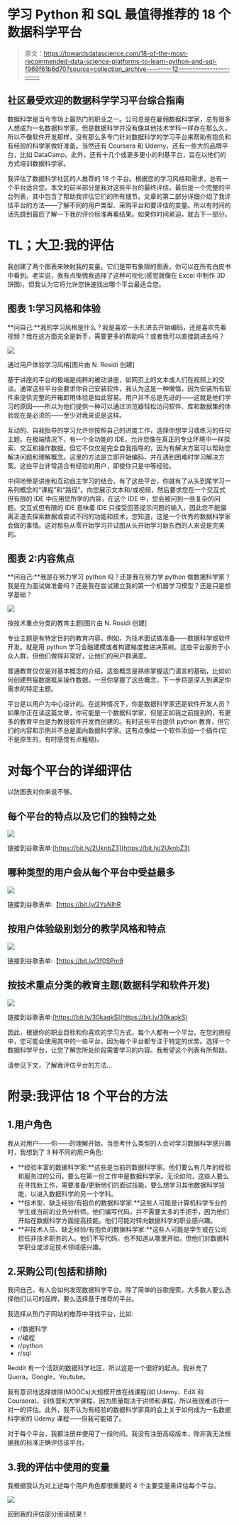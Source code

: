 # 学习 Python 和 SQL 最值得推荐的 18 个数据科学平台

> 原文：<https://towardsdatascience.com/18-of-the-most-recommended-data-science-platforms-to-learn-python-and-sql-f969f61b6d70?source=collection_archive---------12----------------------->

## **社区最受欢迎的数据科学学习平台综合指南**

数据科学是当今市场上最热门的职业之一。公司总是在雇佣数据科学家，总有很多人想成为一名数据科学家。但是数据科学并没有像其他技术学科一样存在那么久，所以不像软件开发那样，没有那么多专门针对数据科学的学习平台来帮助有抱负和有经验的科学家做好准备。当然还有 Coursera 和 Udemy，还有一些大的品牌平台，比如 DataCamp。此外，还有十几个或更多更小的利基平台，旨在以他们的方式培训数据科学家。

我评估了数据科学社区的人推荐的 18 个平台。根据您的学习风格和需求，总有一个平台适合您。本文的前半部分是我对这些平台的最终评估，最后是一个完整的平台列表，其中包含了帮助我评估它们的所有细节。文章的第二部分详细介绍了我评估平台的方法——了解不同的用户类型、采购平台和要评估的变量。所以有时间的话先跳到最后了解一下我的评价标准再看结果。如果你时间紧迫，就去下一部分。

# TL；大卫:我的评估

我创建了两个图表来映射我的变量。它们是带有象限的图表，你可以在所有白皮书中看到。老实说，我有点惭愧我选择了这种可视化(感觉就像在 Excel 中制作 3D 饼图)，但我认为它将允许您快速找出哪个平台最适合您。

## 图表 1:学习风格和体验

**问自己:**我的学习风格是什么？我是喜欢一头扎进去开始编码，还是喜欢先看视频？我在这方面完全是新手，需要更多的帮助吗？或者我可以直接跳进去吗？

![](img/9a6c00ac42946b988d285e72a0d96ab7.png)

通过用户体验学习风格[图片由 N. Rosidi 创建]

基于讲座的平台的极端是纯粹的被动讲座，如网页上的文本或人们在视频上的交谈。通常这些平台会要求你自己安装软件，我认为这是一种懒惰，因为安装所有软件来提供完整的开箱即用体验是如此容易。用户并不总是先进的——这就是他们学习的原因——所以为他们提供一种可以通过浏览器轻松访问软件、库和数据集的体验现在是必须的——至少对我来说是这样。

互动的、自我指导的学习允许你按照自己的进度工作，选择你想学习或练习的任何主题。在极端情况下，有一个全功能的 IDE，允许您像在真正的专业环境中一样探索、交互和操作数据。但它不仅仅是完全自我指导的，因为有解决方案可以帮助您解决问题和理解概念。这里的方法是立即开始编码，并在遇到困难时学习解决方案。这些平台非常适合有经验的用户，即使你只是中等经验。

中间地带是讲座和互动自主学习的结合。有了这些平台，你就有了从头到尾学习一系列概念的“课程”和“路径”。向您展示文本和/或视频，然后要求您在一个交互式但有限的 IDE 中应用您所学的内容，在这个 IDE 中，您会被问到一些复杂的问题。交互式但有限的 IDE 意味着 IDE 只接受回答提示问题的输入，因此您不能偏离正道去探索数据或尝试不同的功能和技术，您知道，这是一个优秀的数据科学家会做的事情。这对那些从零开始学习并试图从头开始学习新东西的人来说是完美的。

## 图表 2:内容焦点

**问自己:**我是在努力学习 python 吗？还是我在努力学 python 做数据科学家？我是在为面试做准备吗？还是我在尝试建立我的第一个机器学习模型？还是只是想学基础？

![](img/aa9b7c8fb938bf4bf9158febc492a95e.png)

按技术重点分类的教育主题[图片由 N. Rosidi 创建]

专业主题是有特定目的的教育内容。例如，为技术面试做准备——数据科学或软件开发。就是用 python 学习金融建模或者构建梯度推进决策树。这些平台服务于小众人群，但他们做得非常好，让他们的用户群满意。

普通教育仅仅是对基本概念的介绍，这些概念是熟练掌握这门语言的基础，比如如何创建熊猫数据框来操作数据。一旦你掌握了这些概念，下一步将是深入到满足你需求的特定主题。

平台是以用户为中心设计的。在这种情况下，你是数据科学家还是软件开发人员？如果你正在读这篇文章，你可能是一个数据科学家，但是正如我之前提到的，有更多的教育平台是为教授软件开发而创建的。有时这些平台提供 python 教育，但它们的内容和示例并不总是面向数据科学家。这有点像给一个软件添加一个插件(它不是原生的，有时感觉有点粗糙)。

# 对每个平台的详细评估

以防图表对你来说不够。

## 每个平台的特点以及它们的独特之处

![](img/1cfc010cc759a900ede179d1a9959aaa.png)

链接到谷歌表单:[https://bit.ly/2UknbZ3](https://bit.ly/2UknbZ3)

## 哪种类型的用户会从每个平台中受益最多

![](img/60b4cafa31b949f611f7eae6d5a8a319.png)

链接到谷歌表单:【https://bit.ly/2YaNlhR 

## 按用户体验级别划分的教学风格和特点

![](img/528d05c01ccf44cb471818cb4f9be315.png)

链接到谷歌表单:【https://bit.ly/3f0SPm9 

## 按技术重点分类的教育主题(数据科学和软件开发)

![](img/6ad7f2cd63ee79d7545208481fb37e61.png)

链接到谷歌表单:[https://bit.ly/30kaqkS](https://bit.ly/30kaqkS)

因此，根据你的职业目标和你喜欢的学习方式，每个人都有一个平台。在您的旅程中，您可能会使用其中的一些平台，因为每个平台都专注于特定的优势。选择一个数据科学平台，让您了解您所处阶段需要学习的内容。我希望这个列表有所帮助。

请参见下文，了解我评估平台的方法…

# 附录:我评估 18 个平台的方法

## 1.用户角色

我从对用户——你——的理解开始。当思考什么类型的人会对学习数据科学感兴趣时，我想到了 3 种不同的用户角色:

*   **经验丰富的数据科学家:**这些是当前的数据科学家。他们要么有几年的经验和服务过的公司，要么在第一份工作中是数据科学家。无论如何，这些人要么在寻找新工作，需要准备/更新他们的面试技能，要么想学习其他数据科学技能，以进入数据科学的另一个学科。
*   **技术型、缺乏经验/有抱负的数据科学家:**这些人可能是计算机科学专业的学生或当前的业务分析师。他们编写代码，并不需要太多的手把手，因为他们开始在数据科学方面提高技能。他们可能对转向数据科学的职业感兴趣。
*   **非技术人员、缺乏经验/有抱负的数据科学家:**这些人可能是学生或在公司担任非技术职务的人。他们不写代码，也不知道从哪里开始，但他们对数据科学职业或涉足技术领域感兴趣。

## 2.采购公司(包括和排除)

我问自己，有人会如何发现数据科学平台。除了简单的谷歌搜索，大多数人要么选择他们认可的品牌，要么选择基于推荐的平台。

我选择从热门子网站的推荐中寻找平台，比如:

*   r/数据科学
*   r/编程
*   r/python
*   r/sql

Reddit 有一个活跃的数据科学社区，所以这是一个很好的起点。我补充了 Quora，Google，Youtube。

我有意识地选择排除(MOOCs)大规模开放在线课程(如 Udemy、EdX 和 Coursera)、训练营和大学课程，因为质量取决于讲师和课程，所以我很难进行一对一的评估。此外，我不认为有经验的数据科学家真的会上关于如何成为一名数据科学家的 Udemy 课程——但我可能错了。

对于每个平台，我都注册并使用了一段时间。我没有注册高级版本，除非我无法根据我的标准正确评估该平台。

## 3.我的评估中使用的变量

我根据我认为对上述每个用户角色都很重要的 4 个主要变量来评估每个平台。

![](img/8dfed795376c92d7c5c216e1a0027db8.png)

回到我的评估部分阅读结果！